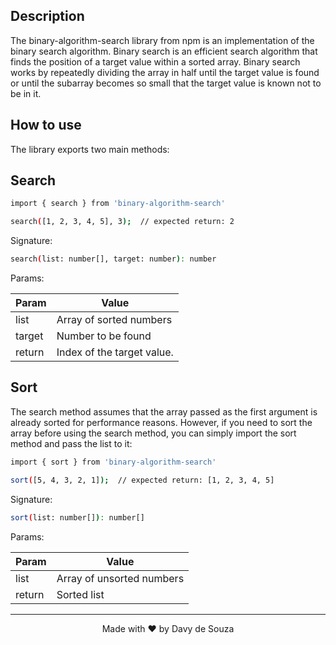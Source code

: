## Description

The binary-algorithm-search library from npm is an implementation of the binary search algorithm. Binary search is an efficient search algorithm that finds the position of a target value within a sorted array.
Binary search works by repeatedly dividing the array in half until the target value is found or until the subarray becomes so small that the target value is known not to be in it.

## How to use

The library exports two main methods:

## Search

```bash
import { search } from 'binary-algorithm-search'

search([1, 2, 3, 4, 5], 3);  // expected return: 2

```

Signature:

```bash
search(list: number[], target: number): number

```

Params:

| Param  | Value |
| ------------- | ------------- |
| list  | Array of sorted numbers  |
| target  | Number to be found  |
| return  | Index of the target value.  |

## Sort

The search method assumes that the array passed as the first argument is already sorted for performance reasons. However, if you need to sort the array before using the search method, you can simply import the sort method and pass the list to it:

```bash
import { sort } from 'binary-algorithm-search'

sort([5, 4, 3, 2, 1]);  // expected return: [1, 2, 3, 4, 5]

```

Signature:

```bash
sort(list: number[]): number[]

```

Params:

| Param  | Value |
| ------------- | ------------- |
| list  | Array of unsorted numbers  |
| return  | Sorted list  |


---
<p align="center">Made with ❤️ by Davy de Souza</p>
